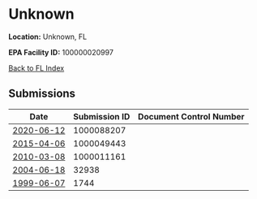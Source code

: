 # Unknown

**Location:** Unknown, FL

**EPA Facility ID:** 100000020997

[Back to FL Index](../../index.md)

## Submissions

| Date | Submission ID | Document Control Number |
|------|--------------|-------------------------|
| [2020-06-12](submissions/1000088207.md) | 1000088207 |  |
| [2015-04-06](submissions/1000049443.md) | 1000049443 |  |
| [2010-03-08](submissions/1000011161.md) | 1000011161 |  |
| [2004-06-18](submissions/32938.md) | 32938 |  |
| [1999-06-07](submissions/1744.md) | 1744 |  |
